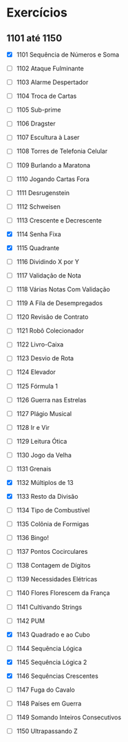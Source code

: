 # Exercícios
## 1101 até 1150

- [x] 1101	Sequência de Números e Soma
- [ ] 1102	Ataque Fulminante
- [ ] 1103	Alarme Despertador
- [ ] 1104	Troca de Cartas
- [ ] 1105	Sub-prime
- [ ] 1106	Dragster
- [ ] 1107	Escultura à Laser
- [ ] 1108	Torres de Telefonia Celular
- [ ] 1109	Burlando a Maratona
- [ ] 1110	Jogando Cartas Fora
- [ ] 1111	Desrugenstein
- [ ] 1112	Schweisen
- [ ] 1113	Crescente e Decrescente
- [x] 1114	Senha Fixa
- [x] 1115	Quadrante
- [ ] 1116	Dividindo X por Y
- [ ] 1117	Validação de Nota
- [ ] 1118	Várias Notas Com Validação
- [ ] 1119	A Fila de Desempregados
- [ ] 1120	Revisão de Contrato
- [ ] 1121	Robô Colecionador
- [ ] 1122	Livro-Caixa
- [ ] 1123	Desvio de Rota
- [ ] 1124	Elevador
- [ ] 1125	Fórmula 1
- [ ] 1126	Guerra nas Estrelas
- [ ] 1127	Plágio Musical
- [ ] 1128	Ir e Vir
- [ ] 1129	Leitura Ótica
- [ ] 1130	Jogo da Velha
- [ ] 1131	Grenais
- [x] 1132	Múltiplos de 13
- [x] 1133	Resto da Divisão
- [ ] 1134	Tipo de Combustível
- [ ] 1135	Colônia de Formigas
- [ ] 1136	Bingo!
- [ ] 1137	Pontos Cocirculares
- [ ] 1138	Contagem de Dígitos
- [ ] 1139	Necessidades Elétricas
- [ ] 1140	Flores Florescem da França
- [ ] 1141	Cultivando Strings
- [ ] 1142	PUM
- [x] 1143	Quadrado e ao Cubo
- [ ] 1144	Sequência Lógica
- [x] 1145	Sequência Lógica 2
- [x] 1146	Sequências Crescentes
- [ ] 1147	Fuga do Cavalo
- [ ] 1148	Países em Guerra
- [ ] 1149	Somando Inteiros Consecutivos
- [ ] 1150	Ultrapassando Z

